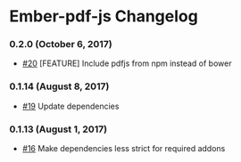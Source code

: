 # Ember-pdf-js Changelog

### 0.2.0 (October 6, 2017)
- [#20](https://github.com/smith-carson/ember-pdf-js/pull/20) [FEATURE] Include pdfjs from npm instead of bower

### 0.1.14 (August 8, 2017)
- [#19](https://github.com/smith-carson/ember-pdf-js/pull/19) Update dependencies

### 0.1.13 (August 1, 2017)
- [#16](https://github.com/smith-carson/ember-pdf-js/pull/16) Make dependencies less strict for required addons
